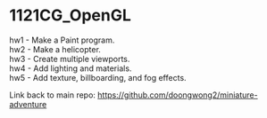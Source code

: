 # 1121CG_OpenGL
hw1 - Make a Paint program.  
hw2 - Make a helicopter.  
hw3 - Create multiple viewports.  
hw4 - Add lighting and materials.  
hw5 - Add texture, billboarding, and fog effects.

Link back to main repo: https://github.com/doongwong2/miniature-adventure
